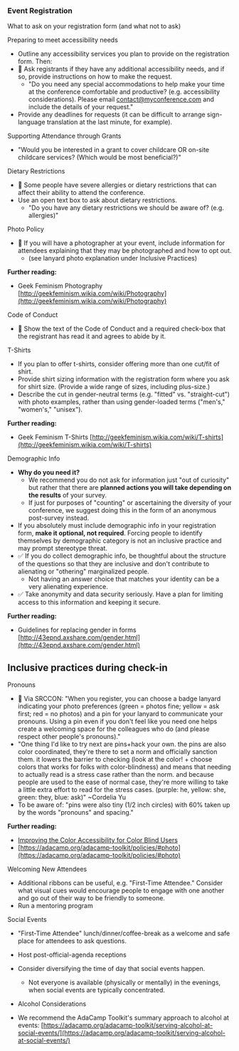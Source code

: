 ### Event Registration

What to ask on your registration form (and what not to ask)

Preparing to meet accessibility needs

- Outline any accessibility services you plan to provide on the registration form. Then:
- 🍎 Ask registrants if they have any additional accessibility needs, and if so, provide instructions on how to make the request.
  - &quot;Do you need any special accommodations to help make your time at the conference comfortable and productive? (e.g. accessibility considerations). Please email [contact@myconference.com](mailto:contact@myconference.com) and include the details of your request.&quot;
- Provide any deadlines for requests (it can be difficult to arrange sign-language translation at the last minute, for example).

Supporting Attendance through Grants

- &quot;Would you be interested in a grant to cover childcare OR on-site childcare services? (Which would be most beneficial?)&quot;

Dietary Restrictions

- 🍎 Some people have severe allergies or dietary restrictions that can affect their ability to attend the conference.
- Use an open text box to ask about dietary restrictions.
  - &quot;Do you have any dietary restrictions we should be aware of? (e.g. allergies)&quot;

Photo Policy

- 🍎 If you will have a photographer at your event, include information for attendees explaining that they may be photographed and how to opt out.
  - (see lanyard photo explanation under Inclusive Practices)


**Further reading:**

- Geek Feminism Photography [http://geekfeminism.wikia.com/wiki/Photography](http://geekfeminism.wikia.com/wiki/Photography)

Code of Conduct

- 🍎 Show the text of the Code of Conduct and a required check-box that the registrant has read it and agrees to abide by it.

T-Shirts

- If you plan to offer t-shirts, consider offering more than one cut/fit of shirt.
- Provide shirt sizing information with the registration form where you ask for shirt size. (Provide a wide range of sizes, including plus-size.)
- Describe the cut in gender-neutral terms (e.g. &quot;fitted&quot; vs. &quot;straight-cut&quot;) with photo examples, rather than using gender-loaded terms (&quot;men&#39;s,&quot; &quot;women&#39;s,&quot; &quot;unisex&quot;).

**Further reading:**

- Geek Feminism T-Shirts [http://geekfeminism.wikia.com/wiki/T-shirts](http://geekfeminism.wikia.com/wiki/T-shirts)

Demographic Info

- **Why do you need it?**
  - We recommend you do not ask for information just &quot;out of curiosity&quot; but rather that there are **planned actions you will take depending on the results** of your survey.
  - If just for purposes of &quot;counting&quot; or ascertaining the diversity of your conference, we suggest doing this in the form of an anonymous post-survey instead.
- If you absolutely must include demographic info in your registration form, **make it optional, not required**. Forcing people to identify themselves by demographic category is not an inclusive practice and may prompt stereotype threat.
- ✅ If you do collect demographic info, be thoughtful about the structure of the questions so that they are inclusive and don&#39;t contribute to alienating or &quot;othering&quot; marginalized people.
  - Not having an answer choice that matches your identity can be a very alienating experience.
- ✅ Take anonymity and data security seriously. Have a plan for limiting access to this information and keeping it secure.

**Further reading:**

- Guidelines for replacing gender in forms [http://43epnd.axshare.com/gender.html](http://43epnd.axshare.com/gender.html)

## Inclusive practices during check-in

Pronouns

- 🍎 Via SRCCON: &quot;When you register, you can choose a badge lanyard indicating your photo preferences (green = photos fine; yellow = ask first; red = no photos) and a pin for your lanyard to communicate your pronouns. Using a pin even if you don&#39;t feel like you need one helps create a welcoming space for the colleagues who do (and please respect other people&#39;s pronouns).&quot;
- &quot;One thing I&#39;d like to try next are pins+hack your own. the pins are also color coordinated, they&#39;re there to set a norm and officially sanction them. it lowers the barrier to checking (look at the color! + choose colors that works for folks with color-blindness) and means that needing to actually read is a stress case rather than the norm. and because people are used to the ease of normal case, they&#39;re more willing to take a little extra effort to read for the stress cases. (purple: he, yellow: she, green: they, blue: ask)&quot; ~Cordelia Yu
- To be aware of: &quot;pins were also tiny (1/2 inch circles) with 60% taken up by the words &quot;pronouns&quot; and spacing.&quot;

**Further reading:**
- [Improving the Color Accessibility for Color Blind Users](https://www.smashingmagazine.com/2016/06/improving-color-accessibility-for-color-blind-users/)
- [https://adacamp.org/adacamp-toolkit/policies/#photo](https://adacamp.org/adacamp-toolkit/policies/#photo)

Welcoming New Attendees

- Additional ribbons can be useful, e.g. &quot;First-Time Attendee.&quot; Consider what visual cues would encourage people to engage with one another and go out of their way to be friendly to someone.
- Run a mentoring program

Social Events

- &quot;First-Time Attendee&quot; lunch/dinner/coffee-break as a welcome and safe place for attendees to ask questions.
- Host post-official-agenda receptions
- Consider diversifying the time of day that social events happen.
  - Not everyone is available (physically or mentally) in the evenings, when social events are typically concentrated.
- Alcohol Considerations

- We recommend the AdaCamp Toolkit&#39;s summary approach to alcohol at events: [https://adacamp.org/adacamp-toolkit/serving-alcohol-at-social-events/](https://adacamp.org/adacamp-toolkit/serving-alcohol-at-social-events/)
